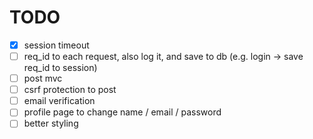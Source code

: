 # TODO

- [x] session timeout
- [ ] req_id to each request, also log it, and save to db (e.g. login -> save req_id to session)
- [ ] post mvc
- [ ] csrf protection to post
- [ ] email verification
- [ ] profile page to change name / email / password
- [ ] better styling
